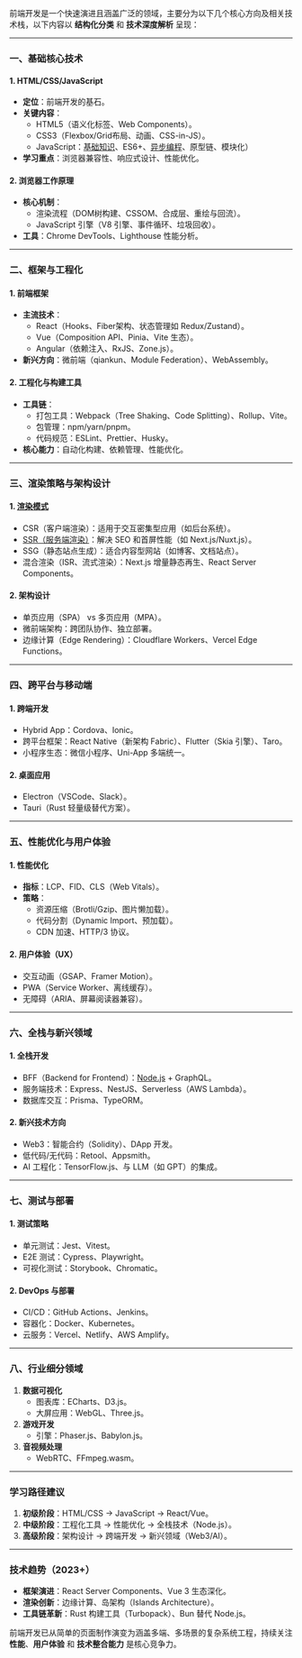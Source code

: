 前端开发是一个快速演进且涵盖广泛的领域，主要分为以下几个核心方向及相关技术栈，以下内容以 **结构化分类** 和 **技术深度解析** 呈现：

---

### 一、基础核心技术

#### 1. **HTML/CSS/JavaScript**

- **定位**：前端开发的基石。
- **关键内容**：
  - HTML5（语义化标签、Web Components）。
  - CSS3（Flexbox/Grid布局、动画、CSS-in-JS）。
  - JavaScript：[基础知识](2.1.3-JavaScript基础知识.md)、ES6+、[异步编程](2.1.5-异步编程.md)、原型链、模块化）
- **学习重点**：浏览器兼容性、响应式设计、性能优化。

#### 2. **浏览器工作原理**

- **核心机制**：
  - 渲染流程（DOM树构建、CSSOM、合成层、重绘与回流）。
  - JavaScript 引擎（V8 引擎、事件循环、垃圾回收）。
- **工具**：Chrome DevTools、Lighthouse 性能分析。

---

### 二、框架与工程化

#### 1. **前端框架**

- **主流技术**：
  - React（Hooks、Fiber架构、状态管理如 Redux/Zustand）。
  - Vue（Composition API、Pinia、Vite 生态）。
  - Angular（依赖注入、RxJS、Zone.js）。
- **新兴方向**：微前端（qiankun、Module Federation）、WebAssembly。

#### 2. **工程化与构建工具**

- **工具链**：
  - 打包工具：Webpack（Tree Shaking、Code Splitting）、Rollup、Vite。
  - 包管理：npm/yarn/pnpm。
  - 代码规范：ESLint、Prettier、Husky。
- **核心能力**：自动化构建、依赖管理、性能优化。

---

### 三、渲染策略与架构设计

#### 1. [**渲染模式**](2.3.1-渲染模式.md)

- CSR（客户端渲染）：适用于交互密集型应用（如后台系统）。
- [SSR（服务端渲染）](<2.3.2-浅析SSR和CSR(以nuxt为例).md>)：解决 SEO 和首屏性能（如 Next.js/Nuxt.js）。
- SSG（静态站点生成）：适合内容型网站（如博客、文档站点）。
- 混合渲染（ISR、流式渲染）：Next.js 增量静态再生、React Server Components。

#### 2. **架构设计**

- 单页应用（SPA） vs 多页应用（MPA）。
- 微前端架构：跨团队协作、独立部署。
- 边缘计算（Edge Rendering）：Cloudflare Workers、Vercel Edge Functions。

---

### 四、跨平台与移动端

#### 1. **跨端开发**

- Hybrid App：Cordova、Ionic。
- 跨平台框架：React Native（新架构 Fabric）、Flutter（Skia 引擎）、Taro。
- 小程序生态：微信小程序、Uni-App 多端统一。

#### 2. **桌面应用**

- Electron（VSCode、Slack）。
- Tauri（Rust 轻量级替代方案）。

---

### 五、性能优化与用户体验

#### 1. **性能优化**

- **指标**：LCP、FID、CLS（Web Vitals）。
- **策略**：
  - 资源压缩（Brotli/Gzip、图片懒加载）。
  - 代码分割（Dynamic Import、预加载）。
  - CDN 加速、HTTP/3 协议。

#### 2. **用户体验（UX）**

- 交互动画（GSAP、Framer Motion）。
- PWA（Service Worker、离线缓存）。
- 无障碍（ARIA、屏幕阅读器兼容）。

---

### 六、全栈与新兴领域

#### 1. **全栈开发**

- BFF（Backend for Frontend）：[Node.js](./6.1-node.js和浏览器的区别.md) + GraphQL。
- 服务端技术：Express、NestJS、Serverless（AWS Lambda）。
- 数据库交互：Prisma、TypeORM。

#### 2. **新兴技术方向**

- Web3：智能合约（Solidity）、DApp 开发。
- 低代码/无代码：Retool、Appsmith。
- AI 工程化：TensorFlow.js、与 LLM（如 GPT）的集成。

---

### 七、测试与部署

#### 1. **测试策略**

- 单元测试：Jest、Vitest。
- E2E 测试：Cypress、Playwright。
- 可视化测试：Storybook、Chromatic。

#### 2. **DevOps 与部署**

- CI/CD：GitHub Actions、Jenkins。
- 容器化：Docker、Kubernetes。
- 云服务：Vercel、Netlify、AWS Amplify。

---

### 八、行业细分领域

1. **数据可视化**
   - 图表库：ECharts、D3.js。
   - 大屏应用：WebGL、Three.js。
2. **游戏开发**
   - 引擎：Phaser.js、Babylon.js。
3. **音视频处理**
   - WebRTC、FFmpeg.wasm。

---

### 学习路径建议

1. **初级阶段**：HTML/CSS → JavaScript → React/Vue。
2. **中级阶段**：工程化工具 → 性能优化 → 全栈技术（Node.js）。
3. **高级阶段**：架构设计 → 跨端开发 → 新兴领域（Web3/AI）。

---

### 技术趋势（2023+）

- **框架演进**：React Server Components、Vue 3 生态深化。
- **渲染创新**：边缘计算、岛架构（Islands Architecture）。
- **工具链革新**：Rust 构建工具（Turbopack）、Bun 替代 Node.js。

前端开发已从简单的页面制作演变为涵盖多端、多场景的复杂系统工程，持续关注 **性能**、**用户体验** 和 **技术整合能力** 是核心竞争力。
